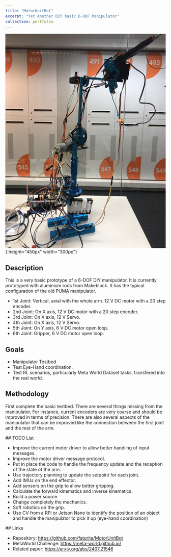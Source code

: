 ```yaml
---
title: "MotorUnitBot"
excerpt: "Yet Another DIY basic 6-DOF Manipulator"
collection: portfolio
---
```


![Descriptor](/images/motorunit.jpg){:height="450px" width="300px"}


## Description

This is a very basic prototype of a 6-DOF DIY manipulator.  It is currently prototyped with aluminium rods from Makeblock.  It has the typical configuration of the old PUMA manipulator. 

* 1st Joint: Vertical, axial with the whole arm. 12 V DC motor with a 20 step encoder.
* 2nd Joint: On X axis, 12 V DC motor with a 20 step encoder. 
* 3rd Joint: On X axis, 12 V Servo.
* 4th Joint: On X axis, 12 V Servo.
* 5th Joint: On Y axis, 6 V DC motor open loop.
* 6th Joint: Gripper, 6 V DC motor open loop.

## Goals

* Manipulator Testbed
* Test Eye-Hand coordination.
* Test RL scenarios, particularly Meta World Dataset tasks, transfered into the real world.

## Methodology

First complete the basic testbed.  There are several things missing from the manipulator.  For instance, current encoders are very coarse and should be improved in terms of precision.  There are also several aspects of the manipulator that can be improved like the connection between the first joint and the rest of the arm. 


## TODO List
* Improve the current motor driver to allow better handling of input messages.
* Improve the motor driver message protocol.
* Put in place the code to handle the frequency update and the reception of the state of the arm.
* Use trajectory planning to update the setpoint for each joint.
* Add IMUs on the end effector.
* Add sensors on the grip to allow better gripping.
* Calculate the forward kinematics and inverse kinematics.
* Build a power source.
* Change completely the mechanics.
* Soft robotics on the grip.
* Use CV from a RPi or Jetson Nano to identify the position of an object and handle the manipulator to pick it up (eye-hand coordination)


## Links
* Repository: https://github.com/faturita/MotorUnitBot
* MetaWorld Challenge: https://meta-world.github.io/
* Related paper: https://arxiv.org/abs/2407.21546
